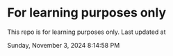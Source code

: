 # For learning purposes only
This repo is for learning purposes only.
Last updated at

Sunday, November 3, 2024 8:14:58 PM

